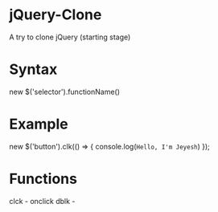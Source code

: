 # jQuery-Clone
A try to clone jQuery (starting stage)

# Syntax
new $('selector').functionName()

# Example
new $('button').clk(() => {
  console.log(`Hello, I'm Jeyesh`)
});

# Functions

clck - onclick
dblk - 
